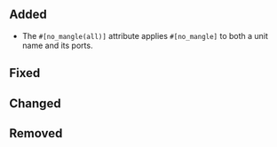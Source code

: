 
<!--
 Thanks for the MR! Please add lines describing your changes in the appropriate section

 For example:

## Added
- Added some more fish
## Fixed
 a generic parameter-->

## Added
- The `#[no_mangle(all)]` attribute applies `#[no_mangle]` to both a unit name
  and its ports.

## Fixed

## Changed

## Removed


